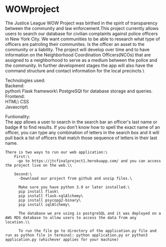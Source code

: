 # WOWproject

The Justice League WOW Project was birthed in the spirit of transparency between the community and law enforcement.This project currently allows users to search our database for civilian complaints against police officers in New York City. We want communities to be able to research what type of officers are patroling their communites. Is the officer an asset to the community or a liability. The project will develop over time and to have information on the Neighborhood Coordination Officers(NCOs) that are assigned to a neighborhood to serve as a medium between the police and the community. In further development stages the app will also have the command structure and contact information for the local precincts.\

Technologies used:\
Backend:\
    python\ 
    Flask framework\ 
    PostgreSQl for database storage and queries.\
Frontend:\
    HTML\ 
    CSS\
    Javascript\




Funtionality:\
    The app allows a user to search in the search bar an officer's last name or badge # to find results.
    If you don't know how to spell the exact name of an officer, you can type any combination of letters in the search box and it will pull back a list of officers that match those sequence of letters in their last name.



    There is two ways to run our web application:\
        First:\
         -go to https://jtcfinalproject1.herokuapp.com/ and you can access the project live on the web.\\ 

        Second:\
          -Download our project from github and unzip files.\ 

          Make sure you have python 3.9 or later installed.\ 
          pip install flask\
          pip install flask-sqlAlchemy\
          pip install psycopg2-binary\
          pip install sqlAlchemy\

          The database we are using is postgreSQL and it was deployed on a AWS RDS database to allow users to access the data from any location.\\ 

          To run the file go to directory of the application.py file and run as python file in terminal: python application.py or python3 application.py (whichever applies for your machine)










